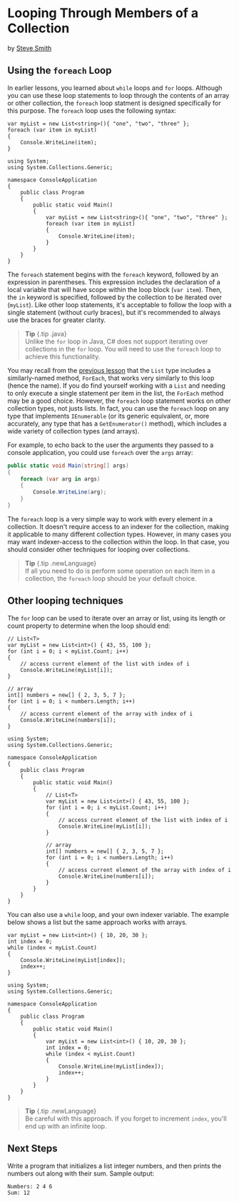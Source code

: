 # Looping Through Members of a Collection
by [Steve Smith](http://deviq.com/me/steve-smith)

## Using the ``foreach`` Loop

In earlier lessons, you learned about ``while`` loops and ``for`` loops. Although you can use these loop statements to loop through the contents of an array or other collection, the ``foreach`` loop statment is designed specifically for this purpose. The ``foreach`` loop uses the following syntax:

```{.snippet}
var myList = new List<string>(){ "one", "two", "three" };
foreach (var item in myList)
{
    Console.WriteLine(item);
}
```
```{.REPL}
using System;
using System.Collections.Generic;

namespace ConsoleApplication
{
    public class Program
    {
        public static void Main()
        {
            var myList = new List<string>(){ "one", "two", "three" };
            foreach (var item in myList)
            {
                Console.WriteLine(item);
            }
        }
    }
}
```

The ``foreach`` statement begins with the ``foreach`` keyword, followed by an expression in parentheses. This expression includes the declaration of a local variable that will have scope within the loop block (``var item``). Then, the ``in`` keyword is specified, followed by the collection to be iterated over (``myList``). Like other loop statements, it's acceptable to follow the loop with a single statement (without curly braces), but it's recommended to always use the braces for greater clarity.

> **Tip** {.tip .java}    
> Unlike the `for` loop in Java, C# does not support iterating over collections in the `for` loop. You will need to use the `foreach` loop to achieve this functionality.

You may recall from the [previous lesson](arrays-collections) that the ``List`` type includes a similarly-named method, ``ForEach``, that works very similarly to this loop (hence the name). If you do find yourself working with a ``List`` and needing to only execute a single statement per item in the list, the ``ForEach`` method may be a good choice. However, the ``foreach`` loop statement works on other collection types, not justs lists. In fact, you can use the ``foreach`` loop on any type that implements ``IEnumerable`` (or its generic equivalent, or, more accurately, any type that has a ``GetEnumerator()`` method), which includes a wide variety of collection types (and arrays).

For example, to echo back to the user the arguments they passed to a console application, you could use ``foreach`` over the ``args`` array:

```c#
public static void Main(string[] args)
{
    foreach (var arg in args)
    {
        Console.WriteLine(arg);
    }
}
```

The ``foreach`` loop is a very simple way to work with every element in a collection. It doesn't require access to an indexer for the collection, making it applicable to many different collection types. However, in many cases you may want indexer-access to the collection within the loop. In that case, you should consider other techniques for looping over collections.

> **Tip** {.tip .newLanguage}    
> If all you need to do is perform some operation on each item in a collection, the ``foreach`` loop should be your default choice.

## Other looping techniques

The ``for`` loop can be used to iterate over an array or list, using its length or count property to determine when the loop should end:

```{.snippet}
// List<T>
var myList = new List<int>() { 43, 55, 100 };
for (int i = 0; i < myList.Count; i++)
{
    // access current element of the list with index of i
    Console.WriteLine(myList[i]);
}

// array
int[] numbers = new[] { 2, 3, 5, 7 };
for (int i = 0; i < numbers.Length; i++)
{
    // access current element of the array with index of i
    Console.WriteLine(numbers[i]);
}
```
```{.REPL}
using System;
using System.Collections.Generic;

namespace ConsoleApplication
{
    public class Program
    {
        public static void Main()
        {
            // List<T>
            var myList = new List<int>() { 43, 55, 100 };
            for (int i = 0; i < myList.Count; i++)
            {
                // access current element of the list with index of i
                Console.WriteLine(myList[i]);
            }

            // array
            int[] numbers = new[] { 2, 3, 5, 7 };
            for (int i = 0; i < numbers.Length; i++)
            {
                // access current element of the array with index of i
                Console.WriteLine(numbers[i]);
            }
        }
    }
}
```

You can also use a ``while`` loop, and your own indexer variable. The example below shows a list but the same approach works with arrays.

```{.snippet}
var myList = new List<int>() { 10, 20, 30 };
int index = 0;
while (index < myList.Count)
{
    Console.WriteLine(myList[index]);
    index++;
}
```
```{.REPL}
using System;
using System.Collections.Generic;

namespace ConsoleApplication
{
    public class Program
    {
        public static void Main()
        {
            var myList = new List<int>() { 10, 20, 30 };
            int index = 0;
            while (index < myList.Count)
            {
                Console.WriteLine(myList[index]);
                index++;
            }
        }
    }
}
```

> **Tip** {.tip .newLanguage}    
> Be careful with this approach. If you forget to increment ``index``, you'll end up with an infinite loop.

## Next Steps

Write a program that initializes a list integer numbers, and then prints the numbers out along with their sum. Sample output:

```
Numbers: 2 4 6
Sum: 12
```
